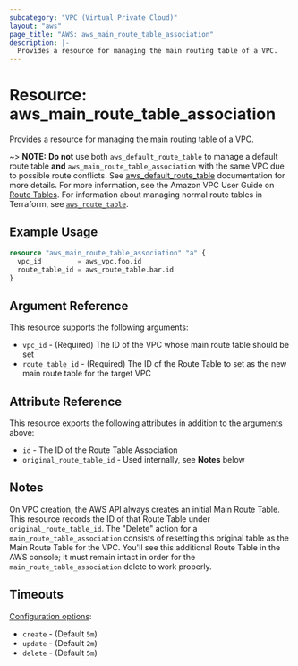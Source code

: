 ```yaml
---
subcategory: "VPC (Virtual Private Cloud)"
layout: "aws"
page_title: "AWS: aws_main_route_table_association"
description: |-
  Provides a resource for managing the main routing table of a VPC.
---
```


# Resource: aws_main_route_table_association

Provides a resource for managing the main routing table of a VPC.

~> **NOTE:** **Do not** use both `aws_default_route_table` to manage a default route table **and** `aws_main_route_table_association` with the same VPC due to possible route conflicts. See [aws_default_route_table][tf-default-route-table] documentation for more details.
For more information, see the Amazon VPC User Guide on [Route Tables][aws-route-tables]. For information about managing normal route tables in Terraform, see [`aws_route_table`][tf-route-tables].

## Example Usage

```terraform
resource "aws_main_route_table_association" "a" {
  vpc_id         = aws_vpc.foo.id
  route_table_id = aws_route_table.bar.id
}
```

## Argument Reference

This resource supports the following arguments:

* `vpc_id` - (Required) The ID of the VPC whose main route table should be set
* `route_table_id` - (Required) The ID of the Route Table to set as the new
  main route table for the target VPC

## Attribute Reference

This resource exports the following attributes in addition to the arguments above:

* `id` - The ID of the Route Table Association
* `original_route_table_id` - Used internally, see __Notes__ below

## Notes

On VPC creation, the AWS API always creates an initial Main Route Table. This
resource records the ID of that Route Table under `original_route_table_id`.
The "Delete" action for a `main_route_table_association` consists of resetting
this original table as the Main Route Table for the VPC. You'll see this
additional Route Table in the AWS console; it must remain intact in order for
the `main_route_table_association` delete to work properly.

## Timeouts

[Configuration options](https://developer.hashicorp.com/terraform/language/resources/syntax#operation-timeouts):

- `create` - (Default `5m`)
- `update` - (Default `2m`)
- `delete` - (Default `5m`)

[aws-route-tables]: http://docs.aws.amazon.com/AmazonVPC/latest/UserGuide/VPC_Route_Tables.html#Route_Replacing_Main_Table
[tf-route-tables]: /docs/providers/aws/r/route_table.html
[tf-default-route-table]: /docs/providers/aws/r/default_route_table.html
